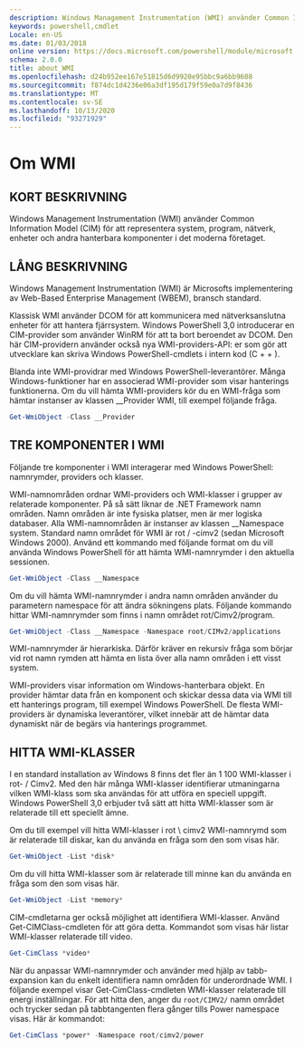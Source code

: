 ```yaml
---
description: Windows Management Instrumentation (WMI) använder Common Information Model (CIM) för att representera system, program, nätverk, enheter och andra hanterbara komponenter i det moderna företaget.
keywords: powershell,cmdlet
Locale: en-US
ms.date: 01/03/2018
online version: https://docs.microsoft.com/powershell/module/microsoft.powershell.core/about/about_wmi?view=powershell-5.1&WT.mc_id=ps-gethelp
schema: 2.0.0
title: about_WMI
ms.openlocfilehash: d24b952ee167e51815d6d9920e95bbc9a6bb9608
ms.sourcegitcommit: f874dc1d4236e06a3df195d179f59e0a7d9f8436
ms.translationtype: MT
ms.contentlocale: sv-SE
ms.lasthandoff: 10/13/2020
ms.locfileid: "93271929"
---
```

# <a name="about-wmi"></a>Om WMI

## <a name="short-description"></a>KORT BESKRIVNING

Windows Management Instrumentation (WMI) använder Common Information Model (CIM) för att representera system, program, nätverk, enheter och andra hanterbara komponenter i det moderna företaget.

## <a name="long-description"></a>LÅNG BESKRIVNING

Windows Management Instrumentation (WMI) är Microsofts implementering av Web-Based Enterprise Management (WBEM), bransch standard.

Klassisk WMI använder DCOM för att kommunicera med nätverksanslutna enheter för att hantera fjärrsystem. Windows PowerShell 3,0 introducerar en CIM-provider som använder WinRM för att ta bort beroendet av DCOM. Den här CIM-providern använder också nya WMI-providers-API: er som gör att utvecklare kan skriva Windows PowerShell-cmdlets i intern kod (C \+ \+ ).

Blanda inte WMI-providrar med Windows PowerShell-leverantörer. Många Windows-funktioner har en associerad WMI-provider som visar hanterings funktionerna. Om du vill hämta WMI-providers kör du en WMI-fråga som hämtar instanser av klassen __Provider WMI, till exempel följande fråga.

```powershell
Get-WmiObject -Class __Provider
```

## <a name="three-components-of-wmi"></a>TRE KOMPONENTER I WMI

Följande tre komponenter i WMI interagerar med Windows PowerShell: namnrymder, providers och klasser.

WMI-namnområden ordnar WMI-providers och WMI-klasser i grupper av relaterade komponenter. På så sätt liknar de .NET Framework namn områden.
Namn områden är inte fysiska platser, men är mer logiska databaser.
Alla WMI-namnområden är instanser av klassen __Namespace system. Standard namn området för WMI är rot \/ -cimv2 (sedan Microsoft Windows 2000). Använd ett kommando med följande format om du vill använda Windows PowerShell för att hämta WMI-namnrymder i den aktuella sessionen.

```powershell
Get-WmiObject -Class __Namespace
```

Om du vill hämta WMI-namnrymder i andra namn områden använder du parametern namespace för att ändra sökningens plats. Följande kommando hittar WMI-namnrymder som finns i namn området rot/Cimv2/program.

```powershell
Get-WmiObject -Class __Namespace -Namespace root/CIMv2/applications
```

WMI-namnrymder är hierarkiska. Därför kräver en rekursiv fråga som börjar vid rot namn rymden att hämta en lista över alla namn områden i ett visst system.

WMI-providers visar information om Windows-hanterbara objekt. En provider hämtar data från en komponent och skickar dessa data via WMI till ett hanterings program, till exempel Windows PowerShell. De flesta WMI-providers är dynamiska leverantörer, vilket innebär att de hämtar data dynamiskt när de begärs via hanterings programmet.

## <a name="finding-wmi-classes"></a>HITTA WMI-KLASSER

I en standard installation av Windows 8 finns det fler än 1 100 WMI-klasser i rot- \/ Cimv2. Med den här många WMI-klasser identifierar utmaningarna vilken WMI-klass som ska användas för att utföra en speciell uppgift. Windows PowerShell 3,0 erbjuder två sätt att hitta WMI-klasser som är relaterade till ett speciellt ämne.

Om du till exempel vill hitta WMI-klasser i rot \\ cimv2 WMI-namnrymd som är relaterade till diskar, kan du använda en fråga som den som visas här.

```powershell
Get-WmiObject -List *disk*
```

Om du vill hitta WMI-klasser som är relaterade till minne kan du använda en fråga som den som visas här.

```powershell
Get-WmiObject -List *memory*
```

CIM-cmdletarna ger också möjlighet att identifiera WMI-klasser. Använd Get-CIMClass-cmdleten för att göra detta. Kommandot som visas här listar WMI-klasser relaterade till video.

```powershell
Get-CimClass *video*
```

När du anpassar WMI-namnrymder och använder med hjälp av tabb-expansion kan du enkelt identifiera namn områden för underordnade WMI. I följande exempel visar Get-CimClass-cmdleten WMI-klasser relaterade till energi inställningar.
För att hitta den, anger du `root/CIMV2/` namn området och trycker sedan på tabbtangenten flera gånger tills Power namespace visas. Här är kommandot:

```powershell
Get-CimClass *power* -Namespace root/cimv2/power
```
